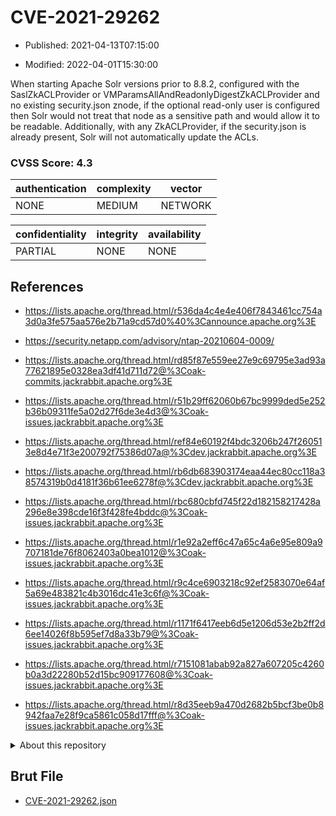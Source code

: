# CVE-2021-29262

- Published: 2021-04-13T07:15:00

- Modified: 2022-04-01T15:30:00

When starting Apache Solr versions prior to 8.8.2, configured with the SaslZkACLProvider or VMParamsAllAndReadonlyDigestZkACLProvider and no existing security.json znode, if the optional read-only user is configured then Solr would not treat that node as a sensitive path and would allow it to be readable. Additionally, with any ZkACLProvider, if the security.json is already present, Solr will not automatically update the ACLs.

### CVSS Score: **4.3**

| authentication | complexity | vector |
| --- | --- | --- |
| NONE | MEDIUM | NETWORK |

| confidentiality | integrity | availability |
| --- | --- | --- |
| PARTIAL | NONE | NONE |

## References

* https://lists.apache.org/thread.html/r536da4c4e4e406f7843461cc754a3d0a3fe575aa576e2b71a9cd57d0%40%3Cannounce.apache.org%3E

* https://security.netapp.com/advisory/ntap-20210604-0009/

* https://lists.apache.org/thread.html/rd85f87e559ee27e9c69795e3ad93a77621895e0328ea3df41d711d72@%3Coak-commits.jackrabbit.apache.org%3E

* https://lists.apache.org/thread.html/r51b29ff62060b67bc9999ded5e252b36b09311fe5a02d27f6de3e4d3@%3Coak-issues.jackrabbit.apache.org%3E

* https://lists.apache.org/thread.html/ref84e60192f4bdc3206b247f260513e8d4e71f3e200792f75386d07a@%3Cdev.jackrabbit.apache.org%3E

* https://lists.apache.org/thread.html/rb6db683903174eaa44ec80cc118a38574319b0d4181f36b61ee6278f@%3Cdev.jackrabbit.apache.org%3E

* https://lists.apache.org/thread.html/rbc680cbfd745f22d182158217428a296e8e398cde16f3f428fe4bddc@%3Coak-issues.jackrabbit.apache.org%3E

* https://lists.apache.org/thread.html/r1e92a2eff6c47a65c4a6e95e809a9707181de76f8062403a0bea1012@%3Coak-issues.jackrabbit.apache.org%3E

* https://lists.apache.org/thread.html/r9c4ce6903218c92ef2583070e64af5a69e483821c4b3016dc41e3c6f@%3Coak-issues.jackrabbit.apache.org%3E

* https://lists.apache.org/thread.html/r1171f6417eeb6d5e1206d53e2b2ff2d6ee14026f8b595ef7d8a33b79@%3Coak-issues.jackrabbit.apache.org%3E

* https://lists.apache.org/thread.html/r7151081abab92a827a607205c4260b0a3d22280b52d15bc909177608@%3Coak-issues.jackrabbit.apache.org%3E

* https://lists.apache.org/thread.html/r8d35eeb9a470d2682b5bcf3be0b8942faa7e28f9ca5861c058d17fff@%3Coak-issues.jackrabbit.apache.org%3E

<details>
<summary>About this repository</summary> 

  This repository is part of the project [Live Hack CVE](https://github.com/Live-Hack-CVE). Main website can be found [www.live-hack.org](https://www.live-hack.org) 
  
  Made by [Sn0wAlice](https://github.com/Sn0wAlice) for the people that care about security and need to have a feed of the latest CVEs. Hope you enjoy it, don't forget to star the repo and follow me on [Twitter](https://twitter.com/Sn0wAlice) and [Github](https://github.com/Sn0wAlice). And that is my [personnal website](https://www.alice-snow.me/)

  - [Home Page](https://github.com/Live-Hack-CVE)
  - [Framework](https://github.com/Live-Hack-CVE/cve-framework)
  - [CVE database](https://github.com/Live-Hack-CVE/full_database)
  - [Changelog](https://github.com/Live-Hack-CVE/Changelog)
</details>

## Brut File

* [CVE-2021-29262.json](https://raw.githubusercontent.com/Live-Hack-CVE/full_database/main/cves/2021/CVE-2021-29262.json)

